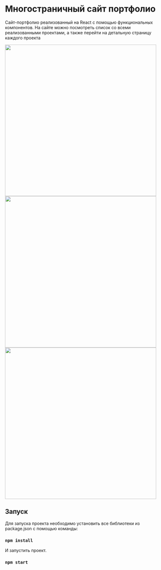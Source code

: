 # Многостраничный сайт портфолио
 Сайт-портфолио реализованный на React с помощью функциональных компонентов. На сайте можно посмотреть список со всеми реализованными проектами, а также перейти на детальную страницу каждого проекта
 
<img src="https://github.com/russe19/portfolio/assets/116742525/a512d634-2811-42b5-b739-8d4cd1b099a0" width="500" />

<img src="https://github.com/russe19/portfolio/assets/116742525/e922e305-31e3-4776-b5d7-3b00abc8e9a4" width="500" />

<img src="https://github.com/russe19/portfolio/assets/116742525/b4822072-d72c-464c-93d8-b9a18f4bc9be" width="500" />


## Запуск

Для запуска проекта необходимо установить все библиотеки из package.json с помощью команды:

### `npm install`

И запустить проект.

### `npm start`
